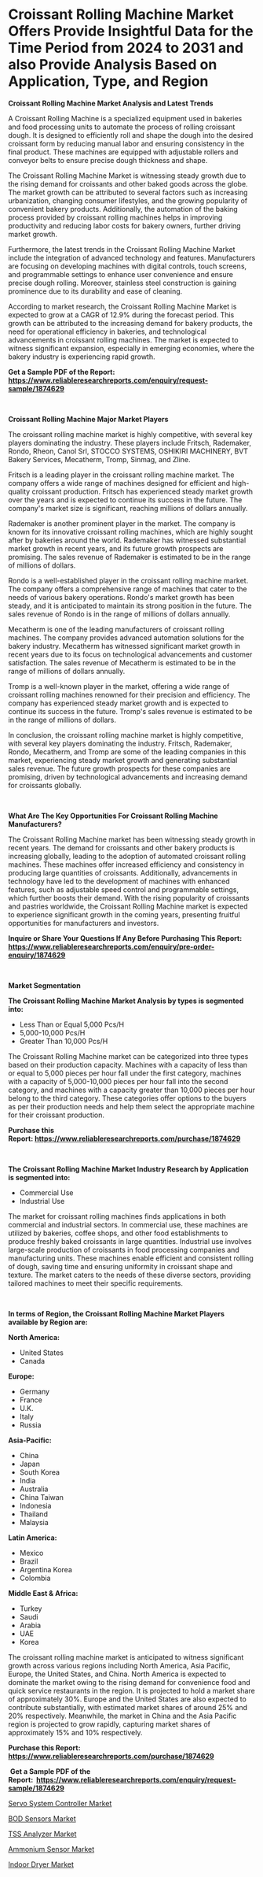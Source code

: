 <p><h1>Croissant Rolling Machine Market Offers Provide Insightful Data for the Time Period from 2024 to 2031 and also Provide Analysis Based on Application, Type, and Region</h1></p><p><strong>Croissant Rolling Machine Market Analysis and Latest Trends</strong></p>
<p><p>A Croissant Rolling Machine is a specialized equipment used in bakeries and food processing units to automate the process of rolling croissant dough. It is designed to efficiently roll and shape the dough into the desired croissant form by reducing manual labor and ensuring consistency in the final product. These machines are equipped with adjustable rollers and conveyor belts to ensure precise dough thickness and shape.</p><p>The Croissant Rolling Machine Market is witnessing steady growth due to the rising demand for croissants and other baked goods across the globe. The market growth can be attributed to several factors such as increasing urbanization, changing consumer lifestyles, and the growing popularity of convenient bakery products. Additionally, the automation of the baking process provided by croissant rolling machines helps in improving productivity and reducing labor costs for bakery owners, further driving market growth.</p><p>Furthermore, the latest trends in the Croissant Rolling Machine Market include the integration of advanced technology and features. Manufacturers are focusing on developing machines with digital controls, touch screens, and programmable settings to enhance user convenience and ensure precise dough rolling. Moreover, stainless steel construction is gaining prominence due to its durability and ease of cleaning.</p><p>According to market research, the Croissant Rolling Machine Market is expected to grow at a CAGR of 12.9% during the forecast period. This growth can be attributed to the increasing demand for bakery products, the need for operational efficiency in bakeries, and technological advancements in croissant rolling machines. The market is expected to witness significant expansion, especially in emerging economies, where the bakery industry is experiencing rapid growth.</p></p>
<p><strong>Get a Sample PDF of the Report:&nbsp; <a href="https://www.reliableresearchreports.com/enquiry/request-sample/1874629">https://www.reliableresearchreports.com/enquiry/request-sample/1874629</a></strong></p>
<p>&nbsp;</p>
<p><strong>Croissant Rolling Machine Major Market Players</strong></p>
<p><p>The croissant rolling machine market is highly competitive, with several key players dominating the industry. These players include Fritsch, Rademaker, Rondo, Rheon, Canol Srl, STOCCO SYSTEMS, OSHIKIRI MACHINERY, BVT Bakery Services, Mecatherm, Tromp, Sinmag, and Zline.</p><p>Fritsch is a leading player in the croissant rolling machine market. The company offers a wide range of machines designed for efficient and high-quality croissant production. Fritsch has experienced steady market growth over the years and is expected to continue its success in the future. The company's market size is significant, reaching millions of dollars annually.</p><p>Rademaker is another prominent player in the market. The company is known for its innovative croissant rolling machines, which are highly sought after by bakeries around the world. Rademaker has witnessed substantial market growth in recent years, and its future growth prospects are promising. The sales revenue of Rademaker is estimated to be in the range of millions of dollars.</p><p>Rondo is a well-established player in the croissant rolling machine market. The company offers a comprehensive range of machines that cater to the needs of various bakery operations. Rondo's market growth has been steady, and it is anticipated to maintain its strong position in the future. The sales revenue of Rondo is in the range of millions of dollars annually.</p><p>Mecatherm is one of the leading manufacturers of croissant rolling machines. The company provides advanced automation solutions for the bakery industry. Mecatherm has witnessed significant market growth in recent years due to its focus on technological advancements and customer satisfaction. The sales revenue of Mecatherm is estimated to be in the range of millions of dollars annually.</p><p>Tromp is a well-known player in the market, offering a wide range of croissant rolling machines renowned for their precision and efficiency. The company has experienced steady market growth and is expected to continue its success in the future. Tromp's sales revenue is estimated to be in the range of millions of dollars.</p><p>In conclusion, the croissant rolling machine market is highly competitive, with several key players dominating the industry. Fritsch, Rademaker, Rondo, Mecatherm, and Tromp are some of the leading companies in this market, experiencing steady market growth and generating substantial sales revenue. The future growth prospects for these companies are promising, driven by technological advancements and increasing demand for croissants globally.</p></p>
<p>&nbsp;</p>
<p><strong>What Are The Key Opportunities For Croissant Rolling Machine Manufacturers?</strong></p>
<p><p>The Croissant Rolling Machine market has been witnessing steady growth in recent years. The demand for croissants and other bakery products is increasing globally, leading to the adoption of automated croissant rolling machines. These machines offer increased efficiency and consistency in producing large quantities of croissants. Additionally, advancements in technology have led to the development of machines with enhanced features, such as adjustable speed control and programmable settings, which further boosts their demand. With the rising popularity of croissants and pastries worldwide, the Croissant Rolling Machine market is expected to experience significant growth in the coming years, presenting fruitful opportunities for manufacturers and investors.</p></p>
<p><strong>Inquire or Share Your Questions If Any Before Purchasing This Report: <a href="https://www.reliableresearchreports.com/enquiry/pre-order-enquiry/1874629">https://www.reliableresearchreports.com/enquiry/pre-order-enquiry/1874629</a></strong></p>
<p>&nbsp;</p>
<p><strong>Market Segmentation</strong></p>
<p><strong>The Croissant Rolling Machine Market Analysis by types is segmented into:</strong></p>
<p><ul><li>Less Than or Equal 5,000 Pcs/H</li><li>5,000-10,000 Pcs/H</li><li>Greater Than 10,000 Pcs/H</li></ul></p>
<p><p>The Croissant Rolling Machine market can be categorized into three types based on their production capacity. Machines with a capacity of less than or equal to 5,000 pieces per hour fall under the first category, machines with a capacity of 5,000-10,000 pieces per hour fall into the second category, and machines with a capacity greater than 10,000 pieces per hour belong to the third category. These categories offer options to the buyers as per their production needs and help them select the appropriate machine for their croissant production.</p></p>
<p><strong>Purchase this Report:&nbsp;<a href="https://www.reliableresearchreports.com/purchase/1874629">https://www.reliableresearchreports.com/purchase/1874629</a></strong></p>
<p>&nbsp;</p>
<p><strong>The Croissant Rolling Machine Market Industry Research by Application is segmented into:</strong></p>
<p><ul><li>Commercial Use</li><li>Industrial Use</li></ul></p>
<p><p>The market for croissant rolling machines finds applications in both commercial and industrial sectors. In commercial use, these machines are utilized by bakeries, coffee shops, and other food establishments to produce freshly baked croissants in large quantities. Industrial use involves large-scale production of croissants in food processing companies and manufacturing units. These machines enable efficient and consistent rolling of dough, saving time and ensuring uniformity in croissant shape and texture. The market caters to the needs of these diverse sectors, providing tailored machines to meet their specific requirements.</p></p>
<p>&nbsp;</p>
<p><strong>In terms of Region, the Croissant Rolling Machine Market Players available by Region are:</strong></p>
<p>
    <p> <strong> North America: </strong>
        <ul>
            <li>United States</li>
            <li>Canada</li>
        </ul>
        </p> 
    <p> <strong> Europe: </strong>
        <ul>
            <li>Germany</li>
            <li>France</li>
            <li>U.K.</li>
            <li>Italy</li>
            <li>Russia</li>
        </ul>
        </p> 
    <p> <strong> Asia-Pacific: </strong>
        <ul>
            <li>China</li>
            <li>Japan</li>
            <li>South Korea</li>
            <li>India</li>
            <li>Australia</li>
            <li>China Taiwan</li>
            <li>Indonesia</li>
            <li>Thailand</li>
            <li>Malaysia</li>
        </ul>
        </p> 
    <p> <strong> Latin America: </strong>
        <ul>
            <li>Mexico</li>
            <li>Brazil</li>
            <li>Argentina Korea</li>
            <li>Colombia</li>
        </ul>
        </p> 
    <p> <strong> Middle East & Africa: </strong>
        <ul>
            <li>Turkey</li>
            <li>Saudi</li>
            <li>Arabia</li>
            <li>UAE</li>
            <li>Korea</li>
        </ul>
    </p>
    </p>
<p><p>The croissant rolling machine market is anticipated to witness significant growth across various regions including North America, Asia Pacific, Europe, the United States, and China. North America is expected to dominate the market owing to the rising demand for convenience food and quick service restaurants in the region. It is projected to hold a market share of approximately 30%. Europe and the United States are also expected to contribute substantially, with estimated market shares of around 25% and 20% respectively. Meanwhile, the market in China and the Asia Pacific region is projected to grow rapidly, capturing market shares of approximately 15% and 10% respectively.</p></p>
<p><strong>Purchase this Report: <a href="https://www.reliableresearchreports.com/purchase/1874629">https://www.reliableresearchreports.com/purchase/1874629</a></strong></p>
<p>&nbsp;<strong>Get a Sample PDF of the Report:&nbsp;&nbsp;<a href="https://www.reliableresearchreports.com/enquiry/request-sample/1874629">https://www.reliableresearchreports.com/enquiry/request-sample/1874629</a></strong></p>
<p><strong></strong></p>
<p><p><a href="https://github.com/pizolina/Market-Research-Report-List-2/blob/main/servo-system-controller-market.md">Servo System Controller Market</a></p><p><a href="https://github.com/gdfhhhj/Market-Research-Report-List-2/blob/main/bod-sensors-market.md">BOD Sensors Market</a></p><p><a href="https://github.com/vimar16th/Market-Research-Report-List-2/blob/main/tss-analyzer-market.md">TSS Analyzer Market</a></p><p><a href="https://github.com/luckyshygirl/Market-Research-Report-List-2/blob/main/ammonium-sensor-market.md">Ammonium Sensor Market</a></p><p><a href="https://github.com/sofayahoo2023/Market-Research-Report-List-2/blob/main/indoor-dryer-market.md">Indoor Dryer Market</a></p></p>